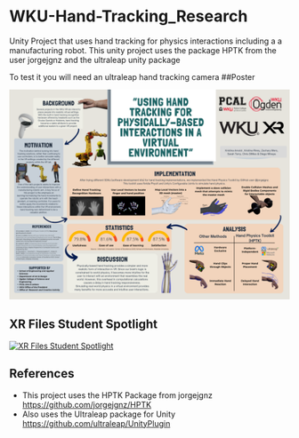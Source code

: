 # WKU-Hand-Tracking_Research
Unity Project that uses hand tracking for physics interactions including a a manufacturing robot. This unity project uses the package HPTK from the user jorgejgnz and the ultraleap unity package

To test it you will need an ultraleap hand tracking camera
##Poster

![Scientific Poster](Images/HandTrackingPoster_V_8.png)

## XR Files Student Spotlight

[![XR Files Student Spotlight](https://img.youtube.com/vi/H7YNuq9ivIo/0.jpg)](https://www.youtube.com/watch?v=H7YNuq9ivIo "Everything Is AWESOME")

## References
+ This project uses the HPTK Package from jorgejgnz https://github.com/jorgejgnz/HPTK
+ Also uses the Ultraleap package for Unity https://github.com/ultraleap/UnityPlugin

